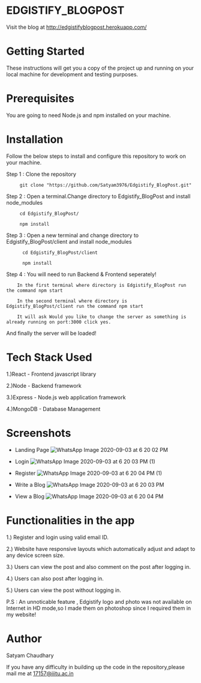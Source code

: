 
# EDGISTIFY_BLOGPOST

Visit the blog at
http://edgistifyblogpost.herokuapp.com/

# Getting Started
These instructions will get you a copy of the project up and running on your local machine for development and testing purposes.

# Prerequisites
You are going to need Node.js and npm installed on your machine.

# Installation
Follow the below steps to install and configure this repository to work on your machine.

Step 1 : Clone the repository

         git clone "https://github.com/Satyam3976/Edgistify_BlogPost.git"

Step 2 : Open a terminal.Change directory to Edgistify_BlogPost and install node_modules

         cd Edgistify_BlogPost/
	 
         npm install

Step 3 : Open a new terminal and change directory to Edgistify_BlogPost/client and install node_modules

          cd Edgistify_BlogPost/client 
	 
	      npm install



Step 4 : You will need to run Backend & Frontend seperately!

	    In the first terminal where directory is Edgistify_BlogPost run the command npm start 
	 
	    In the second terminal where directory is Edgistify_BlogPost/client run the command npm start
	 
	    It will ask Would you like to change the server as something is already running on port:3000 click yes.
         
And finally the server will be loaded!

# Tech Stack Used
1.)React - Frontend javascript library

2.)Node - Backend framework

3.)Express - Node.js web application framework

4.)MongoDB - Database Management

# Screenshots
- Landing Page
![WhatsApp Image 2020-09-03 at 6 20 02 PM](https://user-images.githubusercontent.com/25302027/92117094-591b3a00-ee12-11ea-955a-a56a0866703e.jpeg)

- Login
![WhatsApp Image 2020-09-03 at 6 20 03 PM (1)](https://user-images.githubusercontent.com/25302027/92117107-5c162a80-ee12-11ea-9a10-d6cb5d23d0df.jpeg)

- Register
![WhatsApp Image 2020-09-03 at 6 20 04 PM (1)](https://user-images.githubusercontent.com/25302027/92117110-5ddfee00-ee12-11ea-840e-a07b2d69a7fb.jpeg)

- Write a Blog
![WhatsApp Image 2020-09-03 at 6 20 03 PM](https://user-images.githubusercontent.com/25302027/92117103-5b7d9400-ee12-11ea-9222-bc1ee3d555cb.jpeg)

- View a Blog
![WhatsApp Image 2020-09-03 at 6 20 04 PM](https://user-images.githubusercontent.com/25302027/92117108-5caec100-ee12-11ea-9e33-fc455f5efc9e.jpeg)


# Functionalities in the app
1.) Register and login using valid email ID.

2.) Website have responsive layouts which automatically adjust and adapt to any device screen size.

3.) Users can view the post and also comment on the post after logging in.

4.) Users can also post after logging in.

5.) Users can view the post without logging in.

P.S : An unnoticable feature , Edgistify logo and photo was not available on Internet in HD mode,so I made them on photoshop since I required them in my website!

# Author
Satyam Chaudhary

If you have any difficulty in building up the code in the repository,please mail me at 
17157@iiitu.ac.in


